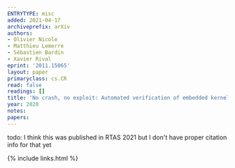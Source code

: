 ```yaml
---
ENTRYTYPE: misc
added: 2021-04-17
archiveprefix: arXiv
authors:
- Olivier Nicole
- Matthieu Lemerre
- Sébastien Bardin
- Xavier Rival
eprint: '2011.15065'
layout: paper
primaryclass: cs.CR
read: false
readings: []
title: 'No crash, no exploit: Automated verification of embedded kernels'
year: 2020
notes:
papers:
---
```


todo: I think this was published in RTAS 2021 but I don't have proper citation info for that yet

{% include links.html %}
